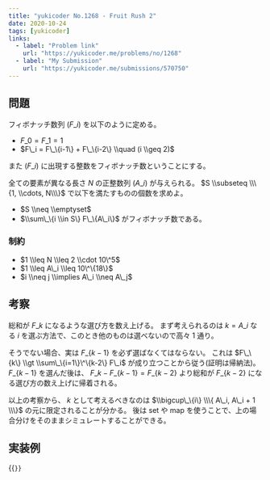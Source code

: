 ```yaml
---
title: "yukicoder No.1268 - Fruit Rush 2"
date: 2020-10-24
tags: [yukicoder]
links:
  - label: "Problem link"
    url: "https://yukicoder.me/problems/no/1268"
  - label: "My Submission"
    url: "https://yukicoder.me/submissions/570750"
---
```


## 問題

フィボナッチ数列 $(F\_i)$ を以下のように定める。

- $F\_0 = F\_1 = 1$
- $F\_i = F\_\{i-1\} + F\_\{i-2\} \\quad (i \\geq 2)$

また $(F\_i)$ に出現する整数をフィボナッチ数ということにする。

全ての要素が異なる長さ $N$ の正整数列 $(A\_i)$ が与えられる。
$S \\subseteq \\\{1, \\cdots, N\\\}$ で以下を満たすものの個数を求めよ。

- $S \\neq \\emptyset$
- $\\sum\_\{i \\in S\} F\_\{A\_i\}$ がフィボナッチ数である。

### 制約

- $1 \\leq N \\leq 2 \\cdot 10\^5$
- $1 \\leq A\_i \\leq 10\^\{18\}$
- $i \\neq j \\implies A\_i \\neq A\_j$

## 考察

総和が $F\_k$ になるような選び方を数え上げる。
まず考えられるのは $k = A\_i$ なる $i$ を選ぶ方法で、このとき他のものは選べないので高々 1 通り。

そうでない場合、実は $F\_\{k-1\}$ を必ず選ばなくてはならない。
これは $F\_\{k\} \\gt \\sum\_\{i=1\}\^\{k-2\} F\_i$ が成り立つことから従う(証明は帰納法)。
$F\_\{k-1\}$ を選んだ後は、 $F\_k - F\_\{k-1\} = F\_\{k-2\}$ より総和が $F\_\{k-2\}$ になる選び方の数え上げに帰着される。

以上の考察から、 $k$ として考えるべきなのは $\\bigcup\_\{i\} \\\{ A\_i, A\_i + 1 \\\}$ の元に限定されることが分かる。
後は set や map を使うことで、上の場合分けをそのままシミュレートすることができる。

## 実装例

{{<code file="0.cpp" language="cpp">}}
